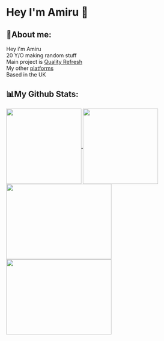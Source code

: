 # **Hey I'm Amiru 👋** <br>

## **📝About me:**

Hey i'm Amiru <br>
20 Y/O making random stuff <br>
Main project is [Quality Refresh](https://github.com/NotAmiru/QualityRefresh) <br>
My other [platforms](https://linktr.ee/NotAmiru) <br>
Based in the UK

## 📊My Github Stats:

<a href="https://github.com/anuraghazra/github-readme-stats#gh-dark-mode-only">
  <img height=200 align="center" src="https://github-readme-stats.vercel.app/api?username=NotAmiru&include_all_commits=true&number_format=long&show_icons=true&bg_color=121214&title_color=d8d8db&icon_color=d8d8db&border_color=1e1e1e&border_radius=8" />
</a>
<a href="https://github.com/anuraghazra/github-readme-stats#gh-light-mode-only">
  <img height=200 align="center" src="https://github-readme-stats.vercel.app/api?username=NotAmiru&include_all_commits=true&number_format=long&show_icons=true&bg_color=121214&title_color=d8d8db&icon_color=d8d8db&border_color=bcbcbc&border_radius=8" />
</a>

<a href="https://github.com/anuraghazra/convoychat#gh-dark-mode-only">
  <img height=200 width=280 align="center" src="https://github-readme-stats.vercel.app/api/top-langs?username=NotAmiru&card_width=280&bg_color=121214&title_color=d8d8db&border_color=1e1e1e&border_radius=8" />
</a>
<a href="https://github.com/anuraghazra/convoychat#gh-light-mode-only">
  <img height=200 width=280 align="center" src="https://github-readme-stats.vercel.app/api/top-langs?username=NotAmiru&card_width=280&bg_color=121214&title_color=d8d8db&border_color=bcbcbc&border_radius=8" />
</a>

